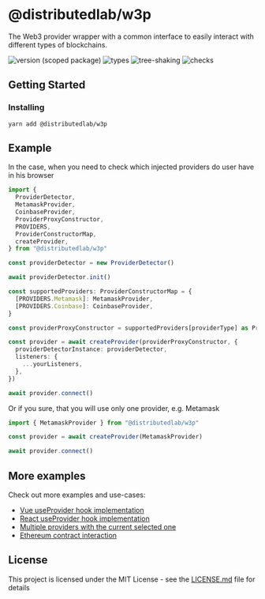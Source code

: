 # @distributedlab/w3p

The Web3 provider wrapper with a common interface to easily interact with different types of blockchains.

![version (scoped package)](https://badgen.net/npm/v/@distributedlab/w3p)
![types](https://badgen.net/npm/types/@distributedlab/w3p)
![tree-shaking](https://badgen.net/bundlephobia/tree-shaking/@distributedlab/w3p)
![checks](https://badgen.net/github/checks/distributed-lab/web-kit/main)

## Getting Started

### Installing

```
yarn add @distributedlab/w3p
```

## Example

In the case, when you need to check which injected providers do user have in his browser

```ts
import {
  ProviderDetector,
  MetamaskProvider,
  CoinbaseProvider,
  ProviderProxyConstructor,
  PROVIDERS,
  ProviderConstructorMap,
  createProvider,
} from "@distributedlab/w3p"

const providerDetector = new ProviderDetector()

await providerDetector.init()

const supportedProviders: ProviderConstructorMap = {
  [PROVIDERS.Metamask]: MetamaskProvider,
  [PROVIDERS.Coinbase]: CoinbaseProvider,
}

const providerProxyConstructor = supportedProviders[providerType] as ProviderProxyConstructor

const provider = await createProvider(providerProxyConstructor, {
  providerDetectorInstance: providerDetector,
  listeners: {
    ...yourListeners,
  },
})

await provider.connect()
```

Or if you sure, that you will use only one provider, e.g. Metamask

```ts
import { MetamaskProvider } from "@distributedlab/w3p"

const provider = await createProvider(MetamaskProvider)

await provider.connect()
```

## More examples
Check out more examples and use-cases:

- [Vue useProvider hook implementation](./examples/vue-use-provider-hook.ts)
- [React useProvider hook implementation](./examples/react-use-provider-hook.ts)
- [Multiple providers with the current selected one](./examples/multiple-providers.ts)
- [Ethereum contract interaction](./examples/eth-contract-call.ts)

## License

This project is licensed under the MIT License - see the [LICENSE.md](../../LICENSE) file for details
